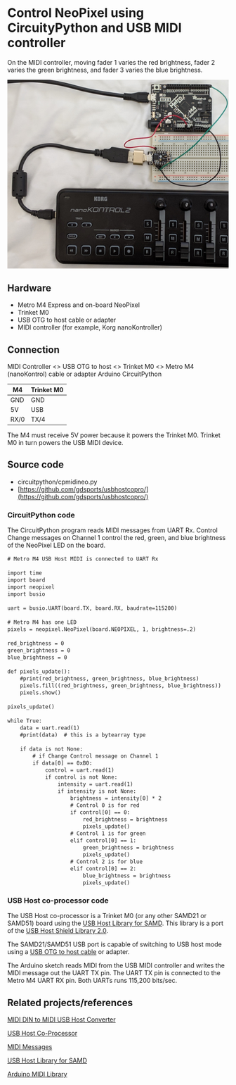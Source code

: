 # Control NeoPixel using CircuityPython and USB MIDI controller

On the MIDI controller, moving fader 1 varies the red brightness, fader
2 varies the green brightness, and fader 3 varies the blue brightness.

![Metro M4 Express and USB MIDI controller](images/cpmidiled.jpg)

## Hardware

* Metro M4 Express and on-board NeoPixel
* Trinket M0
* USB OTG to host cable or adapter
* MIDI controller (for example, Korg nanoKontroller)

## Connection

MIDI Controller <> USB OTG to host <> Trinket M0 <> Metro M4
(nanoKontrol)      cable or adapter   Arduino		CircuitPython


M4	|Trinket M0
----|----------
GND	|GND
5V	|USB
RX/0|TX/4

The M4 must receive 5V power because it powers the Trinket M0. Trinket M0 in
turn powers the USB MIDI device.

## Source code

* circuitpython/cpmidineo.py
* [https://github.com/gdsports/usbhostcopro/](https://github.com/gdsports/usbhostcopro/)

### CircuitPython code

The CircuitPython program reads MIDI messages from UART Rx. Control Change
messages on Channel 1 control the red, green, and blue brightness of the
NeoPixel LED on the board.

```
# Metro M4 USB Host MIDI is connected to UART Rx

import time
import board
import neopixel
import busio

uart = busio.UART(board.TX, board.RX, baudrate=115200)

# Metro M4 has one LED
pixels = neopixel.NeoPixel(board.NEOPIXEL, 1, brightness=.2)

red_brightness = 0
green_brightness = 0
blue_brightness = 0

def pixels_update():
    #print(red_brightness, green_brightness, blue_brightness)
    pixels.fill((red_brightness, green_brightness, blue_brightness))
    pixels.show()

pixels_update()

while True:
    data = uart.read(1)
    #print(data)  # this is a bytearray type

    if data is not None:
        # if Change Control message on Channel 1
        if data[0] == 0xB0:
            control = uart.read(1)
            if control is not None:
                intensity = uart.read(1)
                if intensity is not None:
                    brightness = intensity[0] * 2
                    # Control 0 is for red
                    if control[0] == 0:
                        red_brightness = brightness
                        pixels_update()
                    # Control 1 is for green
                    elif control[0] == 1:
                        green_brightness = brightness
                        pixels_update()
                    # Control 2 is for blue
                    elif control[0] == 2:
                        blue_brightness = brightness
                        pixels_update()
```

### USB Host co-processor code

The USB Host co-processor is a Trinket M0 (or any other SAMD21 or SAMD51) board
using the
[USB Host Library for SAMD](https://github.com/gdsports/USB_Host_Library_SAMD).
This library is a port of the
[USB Host Shield Library 2.0](https://github.com/felis/USB_Host_Shield_2.0).

The SAMD21/SAMD51 USB port is capable of switching to USB host mode using
a [USB OTG to host cable](https://www.adafruit.com/product/1099) or adapter.

The Arduino sketch reads MIDI from the USB MIDI controller and writes the MIDI
message out the UART TX pin.  The UART TX pin is connected to the Metro M4 UART
RX pin. Both UARTs runs 115,200 bits/sec.

## Related projects/references

[MIDI DIN to MIDI USB Host Converter](https://github.com/gdsports/midiuartusbh)

[USB Host Co-Processor](https://github.com/gdsports/usbhostcopro)

[MIDI Messages](https://www.midi.org/specifications/item/table-1-summary-of-midi-message)

[USB Host Library for SAMD](https://github.com/gdsports/USB_Host_Library_SAMD)

[Arduino MIDI Library](https://github.com/FortySevenEffects/arduino_midi_library)


